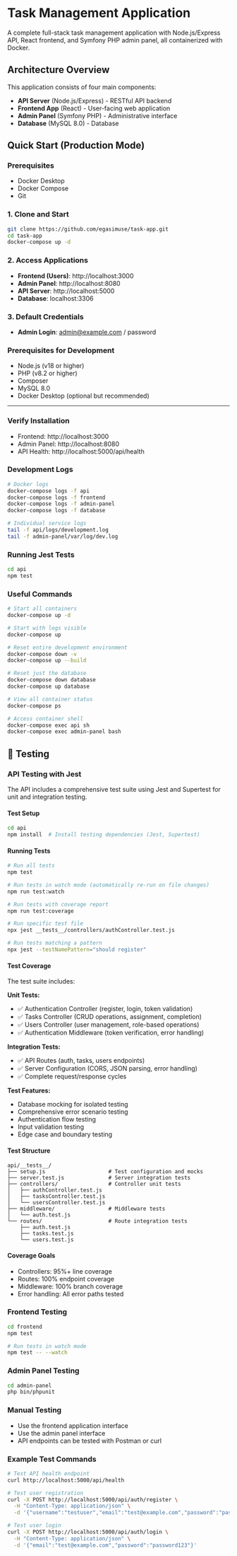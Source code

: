 # Task Management Application

A complete full-stack task management application with Node.js/Express API, React frontend, and Symfony PHP admin panel, all containerized with Docker.

## Architecture Overview

This application consists of four main components:

- **API Server** (Node.js/Express) - RESTful API backend
- **Frontend App** (React) - User-facing web application
- **Admin Panel** (Symfony PHP) - Administrative interface
- **Database** (MySQL 8.0) - Database

## Quick Start (Production Mode)

### Prerequisites
- Docker Desktop
- Docker Compose
- Git

### 1. Clone and Start
```bash
git clone https://github.com/egasimuse/task-app.git
cd task-app
docker-compose up -d
```

### 2. Access Applications
- **Frontend (Users)**: http://localhost:3000
- **Admin Panel**: http://localhost:8080
- **API Server**: http://localhost:5000
- **Database**: localhost:3306

### 3. Default Credentials
- **Admin Login**: admin@example.com / password

### Prerequisites for Development
- Node.js (v18 or higher)
- PHP (v8.2 or higher)
- Composer
- MySQL 8.0
- Docker Desktop (optional but recommended)

---

### Verify Installation
- Frontend: http://localhost:3000
- Admin Panel: http://localhost:8080
- API Health: http://localhost:5000/api/health


### Development Logs
```bash
# Docker logs
docker-compose logs -f api
docker-compose logs -f frontend
docker-compose logs -f admin-panel
docker-compose logs -f database

# Individual service logs
tail -f api/logs/development.log
tail -f admin-panel/var/log/dev.log
```

### Running Jest Tests
```bash
cd api
npm test
```

### Useful Commands
```bash
# Start all containers
docker-compose up -d

# Start with logs visible
docker-compose up

# Reset entire development environment
docker-compose down -v
docker-compose up --build

# Reset just the database
docker-compose down database
docker-compose up database

# View all container status
docker-compose ps

# Access container shell
docker-compose exec api sh
docker-compose exec admin-panel bash
```

## 🧪 Testing

### API Testing with Jest

The API includes a comprehensive test suite using Jest and Supertest for unit and integration testing.

#### Test Setup
```bash
cd api
npm install  # Install testing dependencies (Jest, Supertest)
```

#### Running Tests
```bash
# Run all tests
npm test

# Run tests in watch mode (automatically re-run on file changes)
npm run test:watch

# Run tests with coverage report
npm run test:coverage

# Run specific test file
npx jest __tests__/controllers/authController.test.js

# Run tests matching a pattern
npx jest --testNamePattern="should register"
```

#### Test Coverage

The test suite includes:

**Unit Tests:**
- ✅ Authentication Controller (register, login, token validation)
- ✅ Tasks Controller (CRUD operations, assignment, completion)
- ✅ Users Controller (user management, role-based operations)
- ✅ Authentication Middleware (token verification, error handling)

**Integration Tests:**
- ✅ API Routes (auth, tasks, users endpoints)
- ✅ Server Configuration (CORS, JSON parsing, error handling)
- ✅ Complete request/response cycles

**Test Features:**
- Database mocking for isolated testing
- Comprehensive error scenario testing
- Authentication flow testing
- Input validation testing
- Edge case and boundary testing

#### Test Structure
```
api/__tests__/
├── setup.js                    # Test configuration and mocks
├── server.test.js              # Server integration tests
├── controllers/                # Controller unit tests
│   ├── authController.test.js
│   ├── tasksController.test.js
│   └── usersController.test.js
├── middleware/                 # Middleware tests
│   └── auth.test.js
└── routes/                     # Route integration tests
    ├── auth.test.js
    ├── tasks.test.js
    └── users.test.js
```

#### Coverage Goals
- Controllers: 95%+ line coverage
- Routes: 100% endpoint coverage
- Middleware: 100% branch coverage
- Error handling: All error paths tested

### Frontend Testing
```bash
cd frontend
npm test

# Run tests in watch mode
npm test -- --watch
```

### Admin Panel Testing
```bash
cd admin-panel
php bin/phpunit
```

### Manual Testing
- Use the frontend application interface
- Use the admin panel interface
- API endpoints can be tested with Postman or curl

### Example Test Commands
```bash
# Test API health endpoint
curl http://localhost:5000/api/health

# Test user registration
curl -X POST http://localhost:5000/api/auth/register \
  -H "Content-Type: application/json" \
  -d '{"username":"testuser","email":"test@example.com","password":"password123"}'

# Test user login
curl -X POST http://localhost:5000/api/auth/login \
  -H "Content-Type: application/json" \
  -d '{"email":"test@example.com","password":"password123"}'
```
